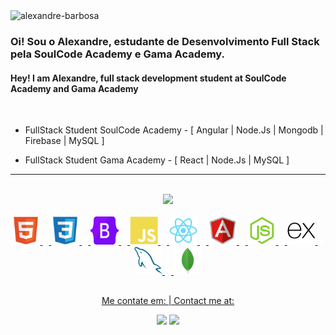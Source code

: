 <img height="20" src="https://komarev.com/ghpvc/?username=alesalg&label=Profile%20views&color=0e75b6&style=flat" alt="alexandre-barbosa" />

### Oi! Sou o Alexandre, estudante de Desenvolvimento Full Stack pela SoulCode Academy e Gama Academy.

#### Hey! I am Alexandre, full stack development student at SoulCode Academy and Gama Academy
<br>

- FullStack Student SoulCode Academy - [ Angular | Node.Js | Mongodb | Firebase | MySQL ]

- FullStack Student Gama Academy - [ React | Node.Js | MySQL  ]
<hr>
<br>
<div align="center">
  <a href="https://github.com/alesalg">
  <img height="180em" src="https://github-readme-stats.vercel.app/api?username=alesalg&show_icons=true&theme=dark"/>
  <!-- <img height="180em" src="https://github-readme-stats.vercel.app/api/top-langs?username=alesalg&theme=dark"/> -->
</div>

<div style="display: inline_block" align="center" ><br>
   <img src="assets/html.svg" height="45" alt="html" title="HTML5">
        <img src="assets/vazio.png" width="10" alt="espaço">
        <img src="assets/css.svg" height="45" alt="css"title="CSS3">
        <img src="assets/vazio.png" width="10" alt="espaço">
        <img src="assets/bootstrap.svg" height="45" alt="bootstrap"title="BOOTSTRAP 5">
        <img src="assets/vazio.png" width="10" alt="espaço">
        <img src="assets/javascript.svg" height="45" alt="javascript" title="JAVASCRIPT ES6">
        <img src="assets/vazio.png" width="10" alt="espaço">
        <img src="assets/react.svg" height="45" alt="react"title="REACT">
        <img src="assets/vazio.png" width="10" alt="espaço">
        <img src="assets/angular.svg" height="45" alt="angular"title="ANGULAR 12">
        <img src="assets/vazio.png" width="10" alt="espaço">
        <img src="assets/node.svg" height="45" alt="node"title="NODE.JS">
        <img src="assets/vazio.png" width="10" alt="espaço">
        <img src="assets/express.svg" height="45" alt="express"title="EXPRESS">
        <img src="assets/vazio.png" width="10" alt="espaço">
        <img src="assets/mysql.svg" height="45" alt="mysql"title="MYSQL">
        <img src="assets/vazio.png" width="10" alt="espaço">
        <img src="assets/mongo.svg" height="45" alt="mongodb"title="MONGODB">
</div>
<h2 dir="auto"></h2>
<div  align="center"> 
  <p> Me contate em: | Contact me at:</p>
   <a href = "mailto:allesalg@gmail.com"><img src="https://img.shields.io/badge/Gmail-D14836?style=for-the-badge&logo=gmail&logoColor=white" target="_blank"></a>
  <a href="https://www.linkedin.com/in/alesalg/" target="_blank"><img src="https://img.shields.io/badge/-LinkedIn-%230077B5?style=for-the-badge&logo=linkedin&logoColor=white" target="_blank"></a> 

</div>